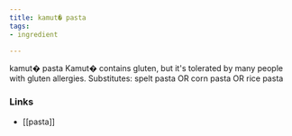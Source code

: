 ```yaml
---
title: kamut� pasta
tags:
- ingredient

---
```

kamut� pasta Kamut� contains gluten, but it's tolerated by many people with gluten allergies. Substitutes: spelt pasta OR corn pasta OR rice pasta

### Links

* [[pasta]]
